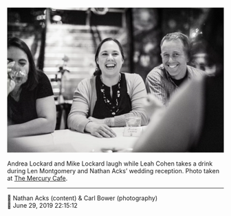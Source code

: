 ![Andrea and Mike Lockard laugh while Leah Cohen takes a drink](assets/b37d74875287038bac6885b7a722ac3c.webp)

Andrea Lockard and Mike Lockard laugh while Leah Cohen takes a drink during Len Montgomery and Nathan Acks’ wedding reception. Photo taken at [The Mercury Cafe](http://mercurycafe.com/).

- - - -

<span aria-hidden="true">👥</span> Nathan Acks (content) & Carl Bower (photography)  
<span aria-hidden="true">📅</span> June 29, 2019 22:15:12
